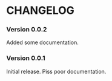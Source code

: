 # CHANGELOG

### Version 0.0.2
Added some documentation.

### Version 0.0.1
Initial release. Piss poor documentation.
